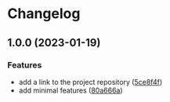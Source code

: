 # Changelog

## 1.0.0 (2023-01-19)


### Features

* add a link to the project repository ([5ce8f4f](https://github.com/lykoffant/timer-list/commit/5ce8f4f1d6aae35dbbf7c231049da77576a3e201))
* add minimal features ([80a666a](https://github.com/lykoffant/timer-list/commit/80a666a44ee9e01fb5fafed09d75fbb04d59c732))
